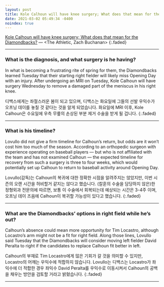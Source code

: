 ```yaml
---
layout: post
title: Kole Calhoun will have knee surgery; What does that mean for the Diamondbacks?
date: 2021-03-02 05:49:34 -0400
noindex: true
---
```


[Kole Calhoun will have knee surgery; What does that mean for the Diamondbacks?](https://theathletic.com/2423272/2021/03/02/kole-calhoun-will-have-knee-surgery-what-does-that-mean-for-the-diamondbacks/) &mdash; <The Athletic, Zach Buchanan>
{:.faded}

---

### What is the diagnosis, and what surgery is he having?

In what is becoming a frustrating rite of spring for them, the Diamondbacks learned Tuesday that their starting right fielder will likely miss Opening Day with an injury. After undergoing an MRI on Tuesday, Kole Calhoun will have surgery Wednesday to remove a damaged part of the meniscus in his right knee.

디백스에게는 좌절스러운 봄이 되고 있으며, 디백스는 화요일에 그들의 선발 우익수가 오프닝 데이를 놓칠 것 같다는 것을 알게 되었습니다. 화요일에 MRI 이후, Kole Calhoun은 수요일에 우측 무릎의 손상된 부분 제거 수술을 받게 될 겁니다.
{:.faded}

---

### What is his timeline?
Lovullo did not give a firm timeline for Calhoun’s return, but odds are it won’t cost him too much of the season. According to an orthopedic surgeon with experience operating on baseball players — but who is not affiliated with the team and has not examined Calhoun — the expected timeline for recovery from such a surgery is three to four weeks, which would potentially set up Calhoun to return to baseball activity around Opening Day.

Lovullo(감독)는 Calhoun의 복귀에 대한 정확한 시점을 알려주지는 않았지만, 이번 시즌의 오랜 시간을 허비할거 같지는 않다고 했습니다. (칼훈의 수술을 담당하지 않은)한 정형외과 전문의에 따르면, 보통 이 수술에서 회복되는데 예상되는 시간은 3-4주 이며, 오프닝 데이 즈음에 Calhoun이 복귀할 가능성이 있다고 했습니다.
{:.faded}

---

### What are the Diamondbacks’ options in right field while he’s out?
Calhoun’s absence could mean more opportunity for Tim Locastro, although Locastro’s arm might not be a fit for right field. Along those lines, Lovullo said Tuesday that the Diamondbacks will consider moving left fielder David Peralta to right if the candidates to replace Calhoun fit better in left.

Calhoun의 부재로 Tim Locastro에게 많은 기회가 갈 것을 의미할 수 있지만, Locastro의 어깨는 우익수에 적합하지 않습니다. Lovullo는 디백스는 Locastro가 좌익수에 더 적합한 경우 좌익수 David Peralta를 우익수로 이동시켜서 Calhoun의 공백을 채우는 방안을 검토할 거라고 밝혔습니다.
{:.faded}

---
